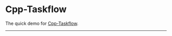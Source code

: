 # Cpp-Taskflow

The quick demo for [Cpp-Taskflow][Cpp-Taskflow].

* * *

[Cpp-Taskflow]: https://github.com/cpp-taskflow/cpp-taskflow
